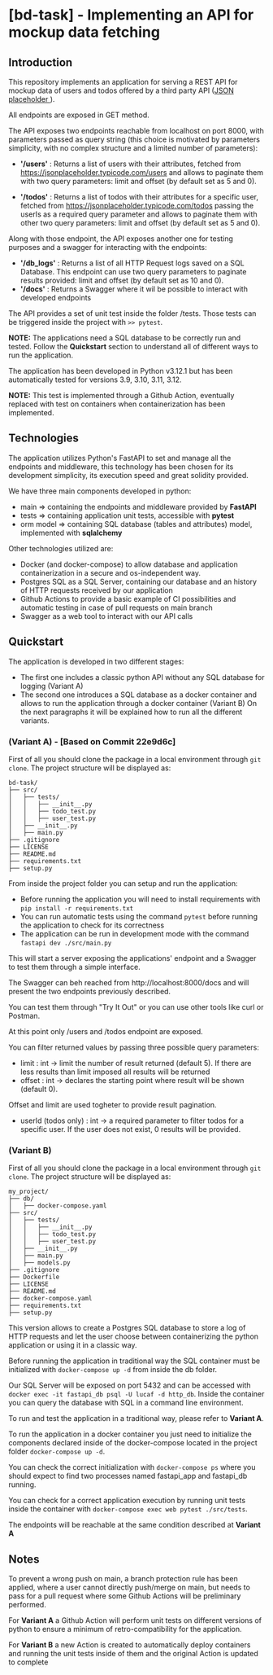 # [bd-task] - Implementing an API for mockup data fetching

## Introduction

This repository implements an application for serving a REST API for mockup data of users and todos offered by a third party API ([JSON placeholder ](https://jsonplaceholder.typicode.com/)).

All endpoints are exposed in GET method.

The API exposes two endpoints reachable from localhost on port 8000, with parameters passed as query string (this choice is motivated by parameters simplicity, with no complex structure and a limited number of parameters):

- **'/users'**  : Returns a list of users with their attributes, fetched from https://jsonplaceholder.typicode.com/users and allows to paginate them with two query parameters: limit and offset (by default set as 5 and 0).

- **'/todos'**  : Returns a list of todos with their attributes for a specific user, fetched from https://jsonplaceholder.typicode.com/todos passing the userIs as a required query parameter and allows to paginate them with other two query parameters: limit and offset (by default set as 5 and 0).

Along with those endpoint, the API exposes another one for testing purposes and a swagger for interacting with the endpoints:

- **'/db_logs'** : Returns a list of all HTTP Request logs saved on a SQL Database. This endpoint can use two query parameters to paginate results provided: limit and offset (by default set as 10 and 0).
- **'/docs'** : Returns a Swagger where it wil be possible to interact with developed endpoints

The API provides a set of unit test inside the folder /tests. Those tests can be triggered inside the project with `>> pytest`. 

**NOTE:** The applications need a SQL database to be correctly run and tested. Follow the **Quickstart** section to understand all of different ways to run the application.

The application has been developed in Python v3.12.1 but has been automatically tested for versions 3.9, 3.10, 3.11, 3.12. 

**NOTE:** This test is implemented through a Github Action, eventually replaced with test on containers when containerization has been implemented.

## Technologies

The application utilizes Python's FastAPI to set and manage all the endpoints and middleware, this technology has been chosen for its development simplicity, its execution speed and great solidity provided.

We have three main components developed in python:
- main => containing the endpoints and middleware provided by **FastAPI**
- tests => containing application unit tests, accessible with **pytest**
- orm model => containing SQL database (tables and attributes) model, implemented with **sqlalchemy**

Other technologies utilized are:
- Docker (and docker-compose) to allow database and application containerization in a secure and os-independent way.
- Postgres SQL as a SQL Server, containing our database and an history of HTTP requests received by our application
- Github Actions to provide a basic example of CI possibilities and automatic testing in case of pull requests on main branch
- Swagger as a web tool to interact with our API calls

## Quickstart

The application is developed in two different stages:

- The first one includes a classic python API without any SQL database for logging (Variant A)
- The second one introduces a SQL database as a docker container and allows to run the application through a docker container (Variant B)
On the next paragraphs it will be explained how to run all the different variants.

### (Variant A) - [Based on Commit 22e9d6c]

First of all you should clone the package in a local environment through `git clone`. The project structure will be displayed as:

```
bd-task/
├── src/
│   ├── tests/
│   │   ├── __init__.py
│   │   ├── todo_test.py
│   │   ├── user_test.py
│   ├── __init__.py
│   ├── main.py
├── .gitignore
├── LICENSE
├── README.md
├── requirements.txt
├── setup.py
```
From inside the project folder you can setup and run the application:

- Before running the application you will need to install requirements with `pip install -r requirements.txt` 
- You can run automatic tests using the command `pytest` before running the application to check for its correctness
- The application can be run in development mode with the command `fastapi dev ./src/main.py`

This will start a server exposing the applications' endpoint and a Swagger to test them through a simple interface.

The Swagger can beh reached from http://localhost:8000/docs and will present the two endpoints previously described.

You can test them through "Try It Out" or you can use other tools like curl or Postman.

At this point only /users and /todos endpoint are exposed.

You can filter returned values by passing three possible query parameters:
- limit : int -> limit the number of result returned (default 5). If there are less results than limit imposed all results will be returned
- offset : int -> declares the starting point where result will be shown (default 0).

Offset and limit are used togheter to provide result pagination.

- userId (todos only) : int -> a required parameter to filter todos for a specific user. If the user does not exist, 0 results will be provided.

### (Variant B)

First of all you should clone the package in a local environment through `git clone`. The project structure will be displayed as:

```
my_project/
├── db/
│   ├── docker-compose.yaml
├── src/
│   ├── tests/
│   │   ├── __init__.py
│   │   ├── todo_test.py
│   │   ├── user_test.py
│   ├── __init__.py
│   ├── main.py
│   ├── models.py
├── .gitignore
├── Dockerfile
├── LICENSE
├── README.md
├── docker-compose.yaml
├── requirements.txt
├── setup.py
```

This version allows to create a Postgres SQL database to store a log of HTTP requests and let the user choose between containerizing the python application or using it in a classic way.

Before running the application in traditional way the SQL container must be initialized with `docker-compose up -d` from inside the db folder.

Our SQL Server will be exposed on port 5432 and can be accessed with `docker exec -it fastapi_db psql -U lucaf -d http_db`. Inside the container you can query the database with SQL in a command line environment.

To run and test the application in a traditional way, please refer to **Variant A**.

To run the application in a docker container you just need to initialize the components declared inside of the docker-compose located in the project folder `docker-compose up -d`.

You can check the correct initialization with `docker-compose ps` where you should expect to find two processes named fastapi_app and fastapi_db running.

You can check for a correct application execution by running unit tests inside the container with `docker-compose exec web pytest ./src/tests`.

The endpoints will be reachable at the same condition described at **Variant A**

## Notes

To prevent a wrong push on main, a branch protection rule has been applied, where a user cannot directly push/merge on main, but needs to pass for a pull request where some Github Actions will be preliminary performed.

For **Variant A** a Github Action will perform unit tests on different versions of python to ensure a minimum of retro-compatibility for the application.

For **Variant B** a new Action is created to automatically deploy containers and running the unit tests inside of them and the original Action is updated to complete